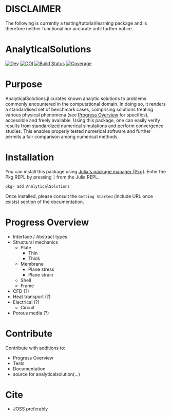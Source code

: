 # DISCLAIMER
The following is currently a testing/tutorial/learning package
and is therefore neither functional nor accurate until further notice.

# AnalyticalSolutions

[![Dev](https://img.shields.io/badge/docs-dev-blue.svg)](https://awegger.github.io/AnalyticalSolutions.jl/dev/)
[![DOI](https://zenodo.org/badge/58516043.svg)](https://zenodo.org/badge/latestdoi/58516043)
[![Build Status](https://github.com/awegger/AnalyticalSolutions.jl/actions/workflows/CI.yml/badge.svg?branch=main)](https://github.com/awegger/AnalyticalSolutions.jl/actions/workflows/CI.yml?query=branch%3Amain)
[![Coverage](https://codecov.io/gh/awegger/AnalyticalSolutions.jl/branch/main/graph/badge.svg)](https://codecov.io/gh/awegger/AnalyticalSolutions.jl)

# Purpose
AnalyticalSolutions.jl curates known analytic solutions to problems commonly encountered in the computational domain. In doing so, it renders a standardised set of benchmark cases, comprising solutions treating various physical phenomena (see [Progress Overview](#progress-overview) for specifics), accessible and freely available. Using this package, one can easily verify results from standardized numerical simulations and perform convergence studies. This enables properly tested numerical software and further permits a fair comparison among numerical methods.

# Installation
You can install this package using [Julia's package manager (Pkg)](https://pkgdocs.julialang.org/v1/getting-started/).
Enter the Pkg REPL by pressing `]` from the Julia REPL.
```julia
pkg> add AnalyticalSolutions
```
Once installed, please consult the `Getting Started` (include URL once exists) section of the documentation.

# Progress Overview
- Interface / Abstract types
- Structural mechanics
  - Plate
    - Thin
    - Thick
  - Membrane
    - Plane stress
    - Plane strain
  - Shell
  - Frame
- CFD (?)
- Heat transport (?)
- Electrical (?)
  - Circuit
- Porous media (?)

# Contribute
Contribute with additions to:
- Progress Overview
- Tests
- Documentation
- source for analyticalsolution(...)

# Cite
- JOSS preferably
